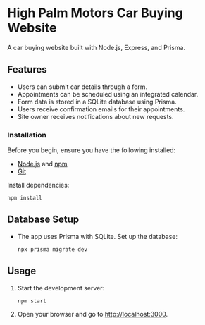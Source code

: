 # High Palm Motors Car Buying Website

A car buying website built with Node.js, Express, and Prisma.

## Features

- Users can submit car details through a form.
- Appointments can be scheduled using an integrated calendar.
- Form data is stored in a SQLite database using Prisma.
- Users receive confirmation emails for their appointments.
- Site owner receives notifications about new requests.

### Installation

Before you begin, ensure you have the following installed:

- [Node.js](https://nodejs.org/) and [npm](https://www.npmjs.com/get-npm)
- [Git](https://git-scm.com/)

Install dependencies:

```
npm install
```

## Database Setup

- The app uses Prisma with SQLite. Set up the database:

    ```
    npx prisma migrate dev
    ```

## Usage

1. Start the development server:

    ```
    npm start
    ```

2. Open your browser and go to [http://localhost:3000](http://localhost:3000).
